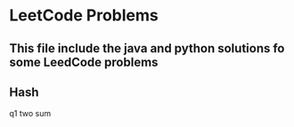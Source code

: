 # LeetCode Problems
## This file include the java and python solutions fo some LeedCode problems
## Hash
q1 two sum
